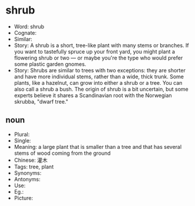 # shrub

- Word: shrub
- Cognate: 
- Similar: 
- Story: A shrub is a short, tree-like plant with many stems or branches. If you want to tastefully spruce up your front yard, you might plant a flowering shrub or two — or maybe you're the type who would prefer some plastic garden gnomes.
- Story: Shrubs are similar to trees with two exceptions: they are shorter and have more individual stems, rather than a wide, thick trunk. Some plants, like a hazelnut, can grow into either a shrub or a tree. You can also call a shrub a bush. The origin of shrub is a bit uncertain, but some experts believe it shares a Scandinavian root with the Norwegian skrubba, "dwarf tree."

## noun

- Plural: 
- Single: 
- Meaning: a large plant that is smaller than a tree and that has several stems of wood coming from the ground
- Chinese: 灌木
- Tags: tree, plant
- Synonyms: 
- Antonyms: 
- Use: 
- Eg.: 
- Picture: 

